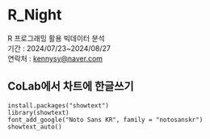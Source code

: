 # R_Night
R 프로그래밍 활용 빅데이터 분석    
기간 : 2024/07/23~2024/08/27    
연락처 : kennysy@naver.com

## CoLab에서 차트에 한글쓰기
    install.packages("showtext")
    library(showtext)
    font_add_google("Noto Sans KR", family = "notosanskr")
    showtext_auto()

